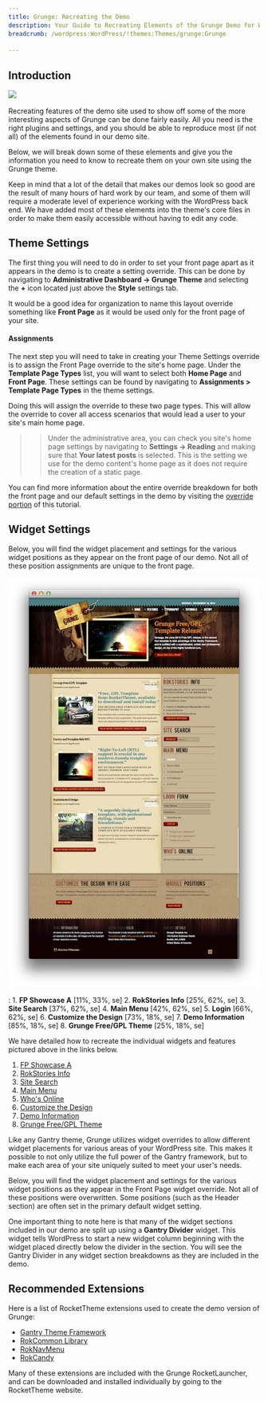 ```yaml
---
title: Grunge: Recreating the Demo
description: Your Guide to Recreating Elements of the Grunge Demo for WordPress
breadcrumb: /wordpress:WordPress/!themes:Themes/grunge:Grunge

---
```


Introduction
-----

![][Grunge]

Recreating features of the demo site used to show off some of the more interesting aspects of Grunge can be done fairly easily. All you need is the right plugins and settings, and you should be able to reproduce most (if not all) of the elements found in our demo site. 

Below, we will break down some of these elements and give you the information you need to know to recreate them on your own site using the Grunge theme.

Keep in mind that a lot of the detail that makes our demos look so good are the result of many hours of hard work by our team, and some of them will require a moderate level of experience working with the WordPress back end. We have added most of these elements into the theme's core files in order to make them easily accessible without having to edit any code.

Theme Settings
-----

The first thing you will need to do in order to set your front page apart as it appears in the demo is to create a setting override. This can be done by navigating to **Administrative Dashboard -> Grunge Theme** and selecting the **+** icon located just above the **Style** settings tab. 

It would be a good idea for organization to name this layout override something like **Front Page** as it would be used only for the front page of your site.

#### Assignments

The next step you will need to take in creating your Theme Settings override is to assign the Front Page override to the site's home page. Under the **Template Page Types** list, you will want to select both **Home Page** and **Front Page**. These settings can be found by navigating to **Assignments > Template Page Types** in the theme settings.

Doing this will assign the override to these two page types. This will allow the override to cover all access scenarios that would lead a user to your site's main home page.

>> Under the administrative area, you can check you site's home page settings by navigating to **Settings -> Reading** and making sure that **Your latest posts** is selected. This is the setting we use for the demo content's home page as it does not require the creation of a static page.

You can find more information about the entire override breakdown for both the front page and our default settings in the demo by visiting the [override portion][demooverride] of this tutorial.

Widget Settings
-----

Below, you will find the widget placement and settings for the various widget positions as they appear on the front page of our demo. Not all of these position assignments are unique to the front page.

![](assets/grunge.jpg)

:   1. **FP Showcase A**  [11%, 33%, se]
    2. **RokStories Info**  [25%, 62%, se]
    3. **Site Search**  [37%, 62%, se]
    4. **Main Menu** [42%, 62%, se]
    5. **Login** [66%, 62%, se]
    6. **Customize the Design** [73%, 18%, se]
    7. **Demo Information** [85%, 18%, se] 
    8. **Grunge Free/GPL Theme** [25%, 18%, se]

We have detailed how to recreate the individual widgets and features pictured above in the links below.

1. [FP Showcase A][widget1]
2. [RokStories Info][widget2]
3. [Site Search][widget3]
4. [Main Menu][widget4]
5. [Who's Online][widget5]
6. [Customize the Design][widget6]
7. [Demo Information][widget7]
8. [Grunge Free/GPL Theme][widget8]

Like any Gantry theme, Grunge utilizes widget overrides to allow different widget placements for various areas of your WordPress site. This makes it possible to not only utilize the full power of the Gantry framework, but to make each area of your site uniquely suited to meet your user's needs.

Below, you will find the widget placement and settings for the various widget positions as they appear in the Front Page widget override. Not all of these positions were overwritten. Some positions (such as the Header section) are often set in the primary default widget setting.

One important thing to note here is that many of the widget sections included in our demo are split up using a **Gantry Divider** widget. This widget tells WordPress to start a new widget column beginning with the widget placed directly below the divider in the section. You will see the Gantry Divider in any widget section breakdowns as they are included in the demo.

Recommended Extensions
-----

Here is a list of RocketTheme extensions used to create the demo version of Grunge:

* [Gantry Theme Framework][gantry]
* [RokCommon Library](https://rockettheme.com/wordpress/plugins/rokutilities)
* [RokNavMenu][roknavmenu]
* [RokCandy][rokcandy]

Many of these extensions are included with the Grunge RocketLauncher, and can be downloaded and installed individually by going to the RocketTheme website.

[gantry]: http://gantry.org/downloads
[Grunge]: assets/grunge2.jpeg
[Grunge2]: assets/grunge.jpg
[demooverride]: demo_override.md
[roknavmenu]: http://www.rockettheme.com/wordpress/extensions/roknavmenu
[rokbooster]: http://www.rockettheme.com/wordpress/extensions/rokbooster
[rokcandy]: http://www.rockettheme.com/wordpress/extensions/rokcandy
[widget1]: demo_module_1.md
[widget2]: demo_module_2.md
[widget3]: demo_module_3.md
[widget4]: demo_module_4.md
[widget5]: demo_module_5.md
[widget6]: demo_module_6.md
[widget7]: demo_module_7.md
[widget8]: demo_module_8.md
[widget9]: demo_module_9.md
[widget10]: demo_module_10.md
[widget11]: demo_module_11.md
[widget12]: demo_module_12.md
[widget13]: demo_module_13.md
[widget14]: demo_module_14.md
[widget15]: demo_module_15.md
[mainmenu]: assets/menu_1.jpeg
[icons]: http://fortawesome.github.io/Font-Awesome/icons/
[scroll]: assets/demo_2.jpeg
